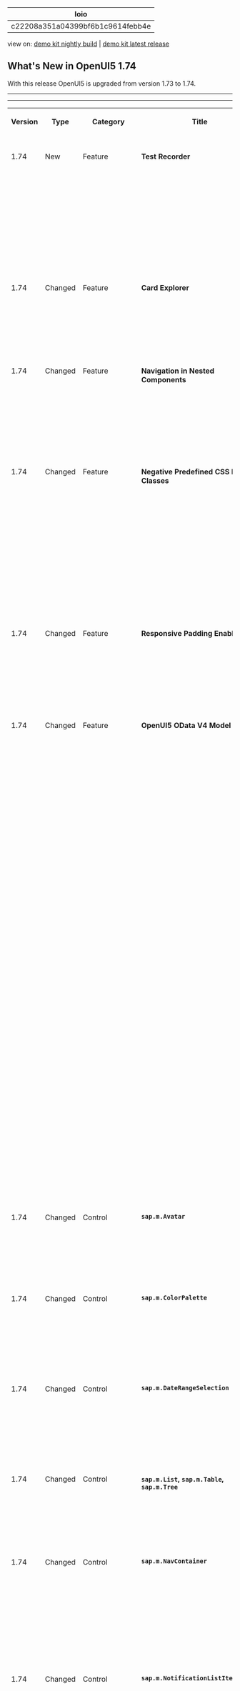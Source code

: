 <!-- loioc22208a351a04399bf6b1c9614febb4e -->

| loio |
| -----|
| c22208a351a04399bf6b1c9614febb4e |

<div id="loio">

view on: [demo kit nightly build](https://sdk.openui5.org/nightly/#/topic/c22208a351a04399bf6b1c9614febb4e) | [demo kit latest release](https://sdk.openui5.org/topic/c22208a351a04399bf6b1c9614febb4e)</div>

## What's New in OpenUI5 1.74

With this release OpenUI5 is upgraded from version 1.73 to 1.74.

***

****


<table>
<tr>
<th valign="top">

Version



</th>
<th valign="top">

Type



</th>
<th valign="top">

Category



</th>
<th valign="top">

Title



</th>
<th valign="top">

Description



</th>
<th valign="top">

Action



</th>
<th valign="top">

Available as of



</th>
</tr>
<tr>
<td valign="top">

1.74 



</td>
<td valign="top">

New 



</td>
<td valign="top">

Feature 



</td>
<td valign="top">

**Test Recorder** 



</td>
<td valign="top">

**Test Recorder**

The Test Recorder tool is now part of the OpenUI5 framework and is available in all browsers. Use it in any OpenUI5 app to inspect the rendered user interface, view the control properties, and get hints about writing tests. The tool is aligned with the two official OpenUI5 testing tools – OPA5 and UIVeri5.

![](images/loio639a7041dc2740c2b9f0183a7aee41bb_HiRes.png)

For more information, see [Test Recorder](Test_Recorder_2535ef9.md).

<sub>New•Feature•Info Only•1.74</sub>



</td>
<td valign="top">

Info Only



</td>
<td valign="top">

2020-01-30



</td>
</tr>
<tr>
<td valign="top">

1.74 



</td>
<td valign="top">

Changed 



</td>
<td valign="top">

Feature 



</td>
<td valign="top">

**Card Explorer** 



</td>
<td valign="top">

**Card Explorer**

We have enhanced the functionality to download samples from the Card Explorer, and now there are 3 optional file formats available: JSON, ZIP, and CARD.For more information, see [Card Explorer](https://sdk.openui5.org/test-resources/sap/ui/integration/demokit/cardExplorer/index.html).

<sub>Changed•Feature•Info Only•1.74</sub>



</td>
<td valign="top">

Info Only 



</td>
<td valign="top">

2020-01-30



</td>
</tr>
<tr>
<td valign="top">

1.74 



</td>
<td valign="top">

Changed 



</td>
<td valign="top">

Feature 



</td>
<td valign="top">

**Navigation in Nested Components** 



</td>
<td valign="top">

**Navigation in Nested Components**

In recent releases, the capabilities to [Navigate with Nested Components](Navigate_with_Nested_Components_8e9d6e4.md) were enhanced significantly. In addition to the available documentation, a [Sample](https://sdk.openui5.org/entity/sap.ui.core.routing.Router/sample/sap.ui.core.sample.RoutingNestedComponent) has been added to showcase some fundamental possibilities of using components to structure applications and how to interconnect them via routing. 

<sub>Changed•Feature•Info Only•1.74</sub>



</td>
<td valign="top">

Info Only 



</td>
<td valign="top">

2020-01-30



</td>
</tr>
<tr>
<td valign="top">

1.74 



</td>
<td valign="top">

Changed 



</td>
<td valign="top">

Feature 



</td>
<td valign="top">

**Negative Predefined CSS Margin Classes** 



</td>
<td valign="top">

**Negative Predefined CSS Margin Classes**

We’ve introduced the following negative CSS margin classes to help you align controls that have their own default margins:

-   `sapUiTinyNegativeMarginBeginEnd`

-   `sapUiSmallNegativeMarginBeginEnd`

-   `sapUiMediumNegativeMarginBeginEnd`

-   `sapUiLargeNegativeMarginBeginEnd`


For more information, see [Using Predefined CSS Margin Classes](Using_Predefined_CSS_Margin_Classes_777168f.md)and the [Sample](https://sdk.openui5.org/entity/sap.ui.core.StandardMargins/sample/sap.m.sample.StandardNegativeMarginsTwoSided).

<sub>Changed•Feature•Info Only•1.74</sub>



</td>
<td valign="top">

Info Only 



</td>
<td valign="top">

2020-01-30



</td>
</tr>
<tr>
<td valign="top">

1.74 



</td>
<td valign="top">

Changed 



</td>
<td valign="top">

Feature 



</td>
<td valign="top">

**Responsive Padding Enablement** 



</td>
<td valign="top">

**Responsive Padding Enablement**

We've introduced responsive paddings to the `sap.m.IconTabBar`, `sap.m.ObjectHeader`, and `sap.m.TabContainer` controls. For more information, see [Enabling Responsive Paddings According to the Control Width](Enabling_Responsive_Paddings_According_to_the_Control_Width_3b718b5.md).

<sub>Changed•Feature•Info Only•1.74</sub>



</td>
<td valign="top">

Info Only 



</td>
<td valign="top">

2020-01-30



</td>
</tr>
<tr>
<td valign="top">

1.74 



</td>
<td valign="top">

Changed 



</td>
<td valign="top">

Feature 



</td>
<td valign="top">

**OpenUI5 OData V4 Model** 



</td>
<td valign="top">

**OpenUI5 OData V4 Model**

The new version of the OpenUI5 OData V4 model introduces the following features:

-   The `autoExpandSelect:true` model setting has been enhanced for property bindings that are added later.

-   We have added the `sap.ui.model.v4.ODataListBinding.getDownloadUrl` method.
-   `sap.ui.model.v4.AnnotationHelper.format` can now be used for operation parameters.
-   For messages returned in error responses of operation calls, targets pointing to operation parameters are now parsed correctly.
-   The `sap.ui.model.v4.Context.setProperty` method can be used to set properties locally on the client by specifying `null` as the `groupId`. The set value is then not included in PATCH and POST requests to create the new entity.
-   Annotation targets for \(overloaded\) bound operations in 4.01 Format are also supported in value list metadata.

> ### Restriction:  
> Due to the limited feature scope of this version of the OpenUI5 OData V4 model, check that all required features are in place before developing applications. Double-check the detailed documentation of the features, as certain parts of a feature may be missing. While we aim to be compatible with existing controls, some controls might not work due to small incompatibilities compared to `sap.ui.model.odata.(v2.)ODataModel`, or due to missing features in the model \(such as tree binding\). This also applies to controls such as `TreeTable` and `AnalyticalTable`, which are not supported in combination with the OpenUI5 OData V4 model. The interface for applications has been changed for easier and more efficient use of the model. For a summary of these changes, see [Changes Compared to OData V2 Model](Changes_Compared_to_OData_V2_Model_abd4d7c.md).

For more information, see [OData V4 Model](OData_V4_Model_5de13cf.md), the [API Reference](https://sdk.openui5.org/api/sap.ui.model.odata.v4), and the [Samples](https://sdk.openui5.org/entity/sap.ui.model.odata.v4.ODataModel) in the Demo Kit.

<sub>Changed•Feature•Info Only•1.74</sub>



</td>
<td valign="top">

Info Only 



</td>
<td valign="top">

2020-01-30



</td>
</tr>
<tr>
<td valign="top">

1.74 



</td>
<td valign="top">

Changed 



</td>
<td valign="top">

Control 



</td>
<td valign="top">

**`sap.m.Avatar`** 



</td>
<td valign="top">

**`sap.m.Avatar`**

We've added *remove* and *reveal* actions in the `Avatar` design-time metadata. Now, the control can be removed and revealed when using UI adaptation at runtime.For more information, see the [Samples](https://sdk.openui5.org/entity/sap.m.Avatar/sample/sap.m.sample.Avatar).

<sub>Changed•Control•Info Only•1.74</sub>



</td>
<td valign="top">

Info Only 



</td>
<td valign="top">

2020-01-30



</td>
</tr>
<tr>
<td valign="top">

1.74 



</td>
<td valign="top">

Changed 



</td>
<td valign="top">

Control 



</td>
<td valign="top">

**`sap.m.ColorPalette`** 



</td>
<td valign="top">

**`sap.m.ColorPalette`**

We have introduced a *Recent Colors* section, showing the last 5 recently used colors. This feature is enabled by default, making it is easier to find and select the exact colors. For more information, see the [API Reference](https://sdk.openui5.org/api/sap.m.ColorPalette) and the [Sample](https://sdk.openui5.org/entity/sap.m.ColorPalette/sample/sap.m.sample.ColorPalettePopover).

<sub>Changed•Control•Info Only•1.74</sub>



</td>
<td valign="top">

Info Only 



</td>
<td valign="top">

2020-01-30



</td>
</tr>
<tr>
<td valign="top">

1.74 



</td>
<td valign="top">

Changed 



</td>
<td valign="top">

Control 



</td>
<td valign="top">

**`sap.m.DateRangeSelection`** 



</td>
<td valign="top">

**`sap.m.DateRangeSelection`**

We have introduced the ability to select month and year ranges. This improves the user experience when only a month or a year range has to be selected, and is defined by the `displayFormat` property. For more information, see the [API Reference](https://sdk.openui5.org/api/sap.m.DateRangeSelection) and the [Sample](https://sdk.openui5.org/entity/sap.m.DateRangeSelection/sample/sap.m.sample.DateRangeSelection).

<sub>Changed•Control•Info Only•1.74</sub>



</td>
<td valign="top">

Info Only 



</td>
<td valign="top">

2020-01-30



</td>
</tr>
<tr>
<td valign="top">

1.74 



</td>
<td valign="top">

Changed 



</td>
<td valign="top">

Control 



</td>
<td valign="top">

**`sap.m.List`, `sap.m.Table`, `sap.m.Tree`** 



</td>
<td valign="top">

**`sap.m.List`, `sap.m.Table`, `sap.m.Tree`**

The busy indicator is now displayed in the center of the visible area of the UIs of these controls and is no longer vertically centered and therefore not always visible. For more information, see the [Sample](https://sdk.openui5.org/entity/sap.m.List/sample/sap.m.sample.ListDeletion).

<sub>Changed•Control•Info Only•1.74</sub>



</td>
<td valign="top">

Info Only 



</td>
<td valign="top">

2020-01-30



</td>
</tr>
<tr>
<td valign="top">

1.74 



</td>
<td valign="top">

Changed 



</td>
<td valign="top">

Control 



</td>
<td valign="top">

**`sap.m.NavContainer`** 



</td>
<td valign="top">

**`sap.m.NavContainer`**

In version 1.69, the default value for the `defaultTransitionName` property was visually updated to behave as a slide & fade animation and the classic slide animation was no longer an option. Now, we've added the previous slide behavior as a new type of transition. To use it, set the `defaultTransitionName` property to `baseSlide`.For more information, see the [API Reference](https://sdk.openui5.org/api/sap.m.NavContainer) and the [Sample](https://sdk.openui5.org/entity/sap.m.NavContainer/sample/sap.m.sample.NavContainer).

<sub>Changed•Control•Info Only•1.74</sub>



</td>
<td valign="top">

Info Only 



</td>
<td valign="top">

2020-01-30



</td>
</tr>
<tr>
<td valign="top">

1.74 



</td>
<td valign="top">

Changed 



</td>
<td valign="top">

Control 



</td>
<td valign="top">

**`sap.m.NotificationListItem`** 



</td>
<td valign="top">

**`sap.m.NotificationListItem`**

The avatar background color can now be managed by the application developer using the new `authorAvatarColor` property. Now, if any of the `authorPicture` or `authorInitials` properties are not set, the default icon will not be displayed. For more information, see the [API Reference](https://sdk.openui5.org/api/sap.m.NotificationListItem) and the [Sample](https://sdk.openui5.org/entity/sap.m.NotificationListItem/sample/sap.m.sample.NotificationListItem).

<sub>Changed•Control•Info Only•1.74</sub>



</td>
<td valign="top">

Info Only 



</td>
<td valign="top">

2020-01-30



</td>
</tr>
<tr>
<td valign="top">

1.74 



</td>
<td valign="top">

Changed 



</td>
<td valign="top">

Control 



</td>
<td valign="top">

**`sap.m.plugins.DataStateIndicator`** 



</td>
<td valign="top">

**`sap.m.plugins.DataStateIndicator`**

This plugin for the table controls \(`sap.m.List, sap.m.Table, sap.ui.table.Table`\) allows you to implement binding-related messages and show them on the UI using a message strip. For more information, see the [API Reference](https://sdk.openui5.org/api/sap.m.plugins.DataStateIndicator) 

<sub>Changed•Control•Info Only•1.74</sub>



</td>
<td valign="top">

Info Only 



</td>
<td valign="top">

2020-01-30



</td>
</tr>
<tr>
<td valign="top">

1.74 



</td>
<td valign="top">

Changed 



</td>
<td valign="top">

Control 



</td>
<td valign="top">

**`sap.m.Select`** 



</td>
<td valign="top">

**`sap.m.Select`**

With the new `required` property, you can now indicate whether user input is required. This property is helpful for accessibility purposes when a single relationship between the field and a label can't be established, for example, when one label exists for multiple fields.For more information, see the [API Reference](https://sdk.openui5.org/api/sap.m.Select).

<sub>Changed•Control•Info Only•1.74</sub>



</td>
<td valign="top">

Info Only 



</td>
<td valign="top">

2020-01-30



</td>
</tr>
<tr>
<td valign="top">

1.74 



</td>
<td valign="top">

Changed 



</td>
<td valign="top">

Control 



</td>
<td valign="top">

**`sap.m.StandardListItem`** 



</td>
<td valign="top">

**`sap.m.StandardListItem`**

The new `infoStateInverted` property changes the rendering behavior of the information state and information text. If it is set to `true`, the color defined by the `infoState` property is then shown as the background color of the information text. For more information, see the [API Reference](https://sdk.openui5.org/api/sap.m.StandardListItem) and the [Sample](https://sdk.openui5.org/entity/sap.m.StandardListItem/sample/sap.m.sample.StandardListItemInfoStateInverted).

<sub>Changed•Control•Info Only•1.74</sub>



</td>
<td valign="top">

Info Only 



</td>
<td valign="top">

2020-01-30



</td>
</tr>
<tr>
<td valign="top">

1.74 



</td>
<td valign="top">

Changed 



</td>
<td valign="top">

Control 



</td>
<td valign="top">

**`sap.m.Table`** 



</td>
<td valign="top">

**`sap.m.Table`**

A more comprehensive message text is now shown if no data is available because all table columns are hidden. For more information, see the [Sample](https://sdk.openui5.org/entity/sap.m.Table/sample/sap.m.sample.TablePerso).

<sub>Changed•Control•Info Only•1.74</sub>



</td>
<td valign="top">

Info Only 



</td>
<td valign="top">

2020-01-30



</td>
</tr>
<tr>
<td valign="top">

1.74 



</td>
<td valign="top">

Changed 



</td>
<td valign="top">

Control 



</td>
<td valign="top">

**`sap.m.ViewSettingsDialog`** 



</td>
<td valign="top">

**`sap.m.ViewSettingsDialog`**

We have introduced a new button to display only the selected items in the filter tab, and to hide items that are not selected. This button works in combination with the Search field, so the displayed items are both filtered by title and selection. For more information, see the [API Reference](https://sdk.openui5.org/api/sap.m.ViewSettingsDialog) and the [Sample](https://sdk.openui5.org/entity/sap.m.ViewSettingsDialog/sample/sap.m.sample.ViewSettingsDialog).

<sub>Changed•Control•Info Only•1.74</sub>



</td>
<td valign="top">

Info Only 



</td>
<td valign="top">

2020-01-30



</td>
</tr>
<tr>
<td valign="top">

1.74 



</td>
<td valign="top">

Changed 



</td>
<td valign="top">

Control 



</td>
<td valign="top">

**`sap.m.Wizard`** 



</td>
<td valign="top">

**`sap.m.Wizard`**

We have enhanced the `sap.m.Wizard` control for better integration in the `sap.f.DynamicPage`. In order to make use of it, you need to make certain configurations. For more information, see the [API Reference](https://sdk.openui5.org/api/sap.m.Wizard).

<sub>Changed•Control•Info Only•1.74</sub>



</td>
<td valign="top">

Info Only 



</td>
<td valign="top">

2020-01-30



</td>
</tr>
<tr>
<td valign="top">

1.74 



</td>
<td valign="top">

Changed 



</td>
<td valign="top">

Control 



</td>
<td valign="top">

**`sap.tnt.InfoLabel`** 



</td>
<td valign="top">

**`sap.tnt.InfoLabel`**

We have introduced the option to add an icon to the `sap.tnt.InfoLabel` content. It is defined by the new `icon` property. For more information, see the [API Reference](https://sdk.openui5.org/api/sap.tnt.InfoLabel) and the [Sample](https://sdk.openui5.org/entity/sap.tnt.InfoLabel/sample/sap.tnt.sample.InfoLabel).

![](images/loiocadac6c2a6e74ac18c574ee7f3b4b0df_LowRes.png)

<sub>Changed•Control•Info Only•1.74</sub>



</td>
<td valign="top">

Info Only 



</td>
<td valign="top">

2020-01-30



</td>
</tr>
<tr>
<td valign="top">

1.74 



</td>
<td valign="top">

Changed 



</td>
<td valign="top">

Control 



</td>
<td valign="top">

**`sap.ui.integration.widgets.Card`** 



</td>
<td valign="top">

**`sap.ui.integration.widgets.Card`**

-   A new experimental Calendar Card type is now available . Its purpose is to give an overview of a single entity \(a person, for example\). It consists of an interactive calendar, legend, and a schedule. For more information, see [Calendar Card](https://sdk.openui5.org/test-resources/sap/ui/integration/demokit/cardExplorer/webapp/index.html#/learn/types/calendar) in the Card Explorer.
-   We have enabled Data Sources to be used in the descriptor for `sap.ui.integration.widgets.Card`. Data Sources are named and reusable manifest entities that hold configuration settings for services. Referenced using special double-bracketed syntax, they are used to construct data request URLs. Data Sources are defined in the `sap.app` part of the manifest. For more information, see [Data Sources](https://sdk.openui5.org/test-resources/sap/ui/integration/demokit/cardExplorer/webapp/index.html#/learn/features/dataSources) in the Card Explorer.
-   We have introduced new number formatters to represent the data on the UI in human-readable format. Now we have predefined number formatters for:

    -   Currency
    -   Date and Time
    -   Floating-point numbers
    -   Integers
    -   Percent
    -   Units of measurement

    For more information, see [Card Formatters](https://sdk.openui5.org/test-resources/sap/ui/integration/demokit/cardExplorer/webapp/index.html#/learn/formatters) in the Card Explorer.

-   We now also support objects as values for manifest parameters. Until now only string values were supported. For more information, see [Manifest Parameters](https://sdk.openui5.org/test-resources/sap/ui/integration/demokit/cardExplorer/webapp/index.html#/learn/features/manifestParameters) section in the Card Explorer.
-   We have introduced a new experimental type of card - Adaptive Card. With this type of card, you can visualize and reuse cards created using the Microsoft Adaptive Cards specification and manifest, while achieving fully adapted SAP Fiori 3 user experience, out of the box. For more information, see [Adaptive Card](https://sdk.openui5.org/test-resources/sap/ui/integration/demokit/cardExplorer/webapp/index.html#/learn/types/adaptive) in the Card Explorer.

<sub>Changed•Control•Info Only•1.74</sub>



</td>
<td valign="top">

Info Only 



</td>
<td valign="top">

2020-01-30



</td>
</tr>
<tr>
<td valign="top">

1.74 



</td>
<td valign="top">

Changed 



</td>
<td valign="top">

Control 



</td>
<td valign="top">

**`sap.uxap.ObjectPageLayout`** 



</td>
<td valign="top">

**`sap.uxap.ObjectPageLayout`**

You can now move the corresponding section numbers that are displayed in the `AnchorBar` when using UI adaptation at runtime.For more information, see the [Samples](https://sdk.openui5.org/entity/sap.uxap.ObjectPageLayout).

<sub>Changed•Control•Info Only•1.74</sub>



</td>
<td valign="top">

Info Only 



</td>
<td valign="top">

2020-01-30



</td>
</tr>
<tr>
<td valign="top">

1.74 



</td>
<td valign="top">

Changed 



</td>
<td valign="top">

User Documentation 



</td>
<td valign="top">

**Performance Checklist** 



</td>
<td valign="top">

**Performance Checklist**

Ensuring that your OpenUI5 apps run fast is an important topic in application development. To support you in this task, we have improved the existing performance-related documentation as well as added some new information. Please use the comprehensive [Performance Checklist](Performance_Checklist_9c6400e.md) as a starting point for best practices to help you to review and speed up your OpenUI5 apps.

<sub>Changed•User Documentation•Info Only•1.74</sub>



</td>
<td valign="top">

Info Only 



</td>
<td valign="top">

2020-01-30



</td>
</tr>
</table>

**Parent topic:**[Previous Versions](Previous_Versions_6660a59.md "")

**Related Information**  


[What's New in OpenUI5 1.117](What_s_New_in_OpenUI5_1_117_029d3b4.md "With this release OpenUI5 is upgraded from version 1.116 to 1.117.")

[What's New in OpenUI5 1.116](What_s_New_in_OpenUI5_1_116_ebd6f34.md "With this release OpenUI5 is upgraded from version 1.115 to 1.116.")

[What's New in OpenUI5 1.115](What_s_New_in_OpenUI5_1_115_409fde8.md "With this release OpenUI5 is upgraded from version 1.114 to 1.115.")

[What's New in OpenUI5 1.114](What_s_New_in_OpenUI5_1_114_890fce1.md "With this release OpenUI5 is upgraded from version 1.113 to 1.114.")

[What's New in OpenUI5 1.113](What_s_New_in_OpenUI5_1_113_a9553fe.md "With this release OpenUI5 is upgraded from version 1.112 to 1.113.")

[What's New in OpenUI5 1.112](What_s_New_in_OpenUI5_1_112_34afc69.md "With this release OpenUI5 is upgraded from version 1.111 to 1.112.")

[What's New in OpenUI5 1.111](What_s_New_in_OpenUI5_1_111_7a67837.md "With this release OpenUI5 is upgraded from version 1.110 to 1.111.")

[What's New in OpenUI5 1.110](What_s_New_in_OpenUI5_1_110_71a855c.md "With this release OpenUI5 is upgraded from version 1.109 to 1.110.")

[What's New in OpenUI5 1.109](What_s_New_in_OpenUI5_1_109_3264bd2.md "With this release OpenUI5 is upgraded from version 1.108 to 1.109.")

[What's New in OpenUI5 1.108](What_s_New_in_OpenUI5_1_108_66e33f0.md "With this release OpenUI5 is upgraded from version 1.107 to 1.108.")

[What's New in OpenUI5 1.107](What_s_New_in_OpenUI5_1_107_d4ff916.md "With this release OpenUI5 is upgraded from version 1.106 to 1.107.")

[What's New in OpenUI5 1.106](What_s_New_in_OpenUI5_1_106_5b497b0.md "With this release OpenUI5 is upgraded from version 1.105 to 1.106.")

[What's New in OpenUI5 1.105](What_s_New_in_OpenUI5_1_105_4d6c00e.md "With this release OpenUI5 is upgraded from version 1.104 to 1.105.")

[What's New in OpenUI5 1.104](What_s_New_in_OpenUI5_1_104_69e567c.md "With this release OpenUI5 is upgraded from version 1.103 to 1.104.")

[What's New in OpenUI5 1.103](What_s_New_in_OpenUI5_1_103_0e98c76.md "With this release OpenUI5 is upgraded from version 1.102 to 1.103.")

[What's New in OpenUI5 1.102](What_s_New_in_OpenUI5_1_102_f038c99.md "With this release OpenUI5 is upgraded from version 1.101 to 1.102.")

[What's New in OpenUI5 1.101](What_s_New_in_OpenUI5_1_101_7733b00.md "With this release OpenUI5 is upgraded from version 1.100 to 1.101.")

[What's New in OpenUI5 1.100](What_s_New_in_OpenUI5_1_100_27dec1d.md "With this release OpenUI5 is upgraded from version 1.99 to 1.100.")

[What's New in OpenUI5 1.99](What_s_New_in_OpenUI5_1_99_4f35848.md "With this release OpenUI5 is upgraded from version 1.98 to 1.99.")

[What's New in OpenUI5 1.98](What_s_New_in_OpenUI5_1_98_d9f16f2.md "With this release OpenUI5 is upgraded from version 1.97 to 1.98.")

[What's New in OpenUI5 1.97](What_s_New_in_OpenUI5_1_97_fa0e282.md "With this release OpenUI5 is upgraded from version 1.96 to 1.97.")

[What's New in OpenUI5 1.96](What_s_New_in_OpenUI5_1_96_7a9269f.md "With this release OpenUI5 is upgraded from version 1.95 to 1.96.")

[What's New in OpenUI5 1.95](What_s_New_in_OpenUI5_1_95_a1aea67.md "With this release OpenUI5 is upgraded from version 1.94 to 1.95.")

[What's New in OpenUI5 1.94](What_s_New_in_OpenUI5_1_94_c40f1e6.md "With this release OpenUI5 is upgraded from version 1.93 to 1.94.")

[What's New in OpenUI5 1.93](What_s_New_in_OpenUI5_1_93_f273340.md "With this release OpenUI5 is upgraded from version 1.92 to 1.93.")

[What's New in OpenUI5 1.92](What_s_New_in_OpenUI5_1_92_1ef345d.md "With this release OpenUI5 is upgraded from version 1.91 to 1.92.")

[What's New in OpenUI5 1.91](What_s_New_in_OpenUI5_1_91_0a2bd79.md "With this release OpenUI5 is upgraded from version 1.90 to 1.91.")

[What's New in OpenUI5 1.90](What_s_New_in_OpenUI5_1_90_91c10c2.md "With this release OpenUI5 is upgraded from version 1.89 to 1.90.")

[What's New in OpenUI5 1.89](What_s_New_in_OpenUI5_1_89_e56cddc.md "With this release OpenUI5 is upgraded from version 1.88 to 1.89.")

[What's New in OpenUI5 1.88](What_s_New_in_OpenUI5_1_88_e15a206.md "With this release OpenUI5 is upgraded from version 1.87 to 1.88.")

[What's New in OpenUI5 1.87](What_s_New_in_OpenUI5_1_87_b506da7.md "With this release OpenUI5 is upgraded from version 1.86 to 1.87.")

[What's New in OpenUI5 1.86](What_s_New_in_OpenUI5_1_86_4c1c959.md "With this release OpenUI5 is upgraded from version 1.85 to 1.86.")

[What's New in OpenUI5 1.85](What_s_New_in_OpenUI5_1_85_1d18eb5.md "With this release OpenUI5 is upgraded from version 1.84 to 1.85.")

[What's New in OpenUI5 1.84](What_s_New_in_OpenUI5_1_84_dc76640.md "With this release OpenUI5 is upgraded from version 1.82 to 1.84.")

[What's New in OpenUI5 1.82](What_s_New_in_OpenUI5_1_82_3a8dd13.md "With this release OpenUI5 is upgraded from version 1.81 to 1.82.")

[What's New in OpenUI5 1.81](What_s_New_in_OpenUI5_1_81_f5e2a21.md "With this release OpenUI5 is upgraded from version 1.80 to 1.81.")

[What's New in OpenUI5 1.80](What_s_New_in_OpenUI5_1_80_8cee506.md "With this release OpenUI5 is upgraded from version 1.79 to 1.80.")

[What's New in OpenUI5 1.79](What_s_New_in_OpenUI5_1_79_99c4cdc.md "With this release OpenUI5 is upgraded from version 1.78 to 1.79.")

[What's New in OpenUI5 1.78](What_s_New_in_OpenUI5_1_78_f09b63e.md "With this release OpenUI5 is upgraded from version 1.77 to 1.78.")

[What's New in OpenUI5 1.77](What_s_New_in_OpenUI5_1_77_c46b439.md "With this release OpenUI5 is upgraded from version 1.76 to 1.77.")

[What's New in OpenUI5 1.76](What_s_New_in_OpenUI5_1_76_aad03b5.md "With this release OpenUI5 is upgraded from version 1.75 to 1.76.")

[What's New in OpenUI5 1.75](What_s_New_in_OpenUI5_1_75_5cbb62d.md "With this release OpenUI5 is upgraded from version 1.74 to 1.75.")

[What's New in OpenUI5 1.73](What_s_New_in_OpenUI5_1_73_231dd13.md "With this release OpenUI5 is upgraded from version 1.72 to 1.73.")

[What's New in OpenUI5 1.72](What_s_New_in_OpenUI5_1_72_521cad9.md "With this release OpenUI5 is upgraded from version 1.71 to 1.72.")

[What's New in OpenUI5 1.71](What_s_New_in_OpenUI5_1_71_a93a6a3.md "With this release OpenUI5 is upgraded from version 1.70 to 1.71.")

[What's New in OpenUI5 1.70](What_s_New_in_OpenUI5_1_70_f073d69.md "With this release OpenUI5 is upgraded from version 1.69 to 1.70.")

[What's New in OpenUI5 1.69](What_s_New_in_OpenUI5_1_69_89a18bd.md "With this release OpenUI5 is upgraded from version 1.68 to 1.69.")

[What's New in OpenUI5 1.68](What_s_New_in_OpenUI5_1_68_f94bf93.md "With this release OpenUI5 is upgraded from version 1.67 to 1.68.")

[What's New in OpenUI5 1.67](What_s_New_in_OpenUI5_1_67_a6b1472.md "With this release OpenUI5 is upgraded from version 1.66 to 1.67.")

[What's New in OpenUI5 1.66](What_s_New_in_OpenUI5_1_66_c9896e9.md "With this release OpenUI5 is upgraded from version 1.65 to 1.66.")

[What's New in OpenUI5 1.65](What_s_New_in_OpenUI5_1_65_0f5acfd.md "With this release OpenUI5 is upgraded from version 1.64 to 1.65.")

[What's New in OpenUI5 1.64](What_s_New_in_OpenUI5_1_64_0e30822.md "With this release OpenUI5 is upgraded from version 1.63 to 1.64.")

[What's New in OpenUI5 1.63](What_s_New_in_OpenUI5_1_63_e8d9da7.md "With this release OpenUI5 is upgraded from version 1.62 to 1.63.")

[What's New in OpenUI5 1.62](What_s_New_in_OpenUI5_1_62_771f4d5.md "With this release OpenUI5 is upgraded from version 1.61 to 1.62.")

[What's New in OpenUI5 1.61](What_s_New_in_OpenUI5_1_61_d991552.md "With this release OpenUI5 is upgraded from version 1.60 to 1.61.")

[What's New in OpenUI5 1.60](What_s_New_in_OpenUI5_1_60_5a0e1f7.md "With this release OpenUI5 is upgraded from version 1.58 to 1.60.")

[What's New in OpenUI5 1.58](What_s_New_in_OpenUI5_1_58_7c927aa.md "With this release OpenUI5 is upgraded from version 1.56 to 1.58.")

[What's New in OpenUI5 1.56](What_s_New_in_OpenUI5_1_56_108b7fd.md "With this release OpenUI5 is upgraded from version 1.54 to 1.56.")

[What's New in OpenUI5 1.54](What_s_New_in_OpenUI5_1_54_c838330.md "With this release OpenUI5 is upgraded from version 1.52 to 1.54.")

[What's New in OpenUI5 1.52](What_s_New_in_OpenUI5_1_52_849e1b6.md "With this release OpenUI5 is upgraded from version 1.50 to 1.52.")

[What's New in OpenUI5 1.50](What_s_New_in_OpenUI5_1_50_759e9f3.md "With this release OpenUI5 is upgraded from version 1.48 to 1.50.")

[What's New in OpenUI5 1.48](What_s_New_in_OpenUI5_1_48_fa1efac.md "With this release OpenUI5 is upgraded from version 1.46 to 1.48.")

[What's New in OpenUI5 1.46](What_s_New_in_OpenUI5_1_46_6307539.md "With this release OpenUI5 is upgraded from version 1.44 to 1.46.")

[What's New in OpenUI5 1.44](What_s_New_in_OpenUI5_1_44_a0cb7a0.md "With this release OpenUI5 is upgraded from version 1.42 to 1.44.")

[What's New in OpenUI5 1.42](What_s_New_in_OpenUI5_1_42_468b05d.md "With this release OpenUI5 is upgraded from version 1.40 to 1.42.")

[What's New in OpenUI5 1.40](What_s_New_in_OpenUI5_1_40_fbab50e.md "With this release OpenUI5 is upgraded from version 1.38 to 1.40.")

[What's New in OpenUI5 1.38](What_s_New_in_OpenUI5_1_38_f218918.md "With this release OpenUI5 is upgraded from version 1.36 to 1.38.")

